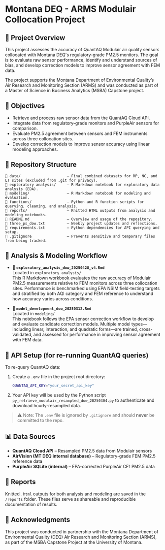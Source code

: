 # Montana DEQ - ARMS Modulair Collocation Project

## 📌 Project Overview
This project assesses the accuracy of QuantAQ Modulair air quality sensors collocated with Montana DEQ's regulatory-grade PM2.5 monitors. The goal is to evaluate raw sensor performance, identify and understand sources of bias, and develop correction models to improve sensor agreement with FEM data.

The project supports the Montana Department of Environmental Quality’s Air Research and Monitoring Section (ARMS) and was conducted as part of a Master of Science in Business Analytics (MSBA) Capstone project.

## 🎯 Objectives
- Retrieve and process raw sensor data from the QuantAQ Cloud API.
- Integrate data from regulatory-grade monitors and PurpleAir sensors for comparison.
- Evaluate PM2.5 agreement between sensors and FEM instruments across three collocation sites.
- Develop correction models to improve sensor accuracy using linear modeling approaches.

## 📁 Repository Structure
```
📂 data/                     – Final combined datasets for RP, NC, and LT sites (excluded from .git for privacy).
📂 exploratory analysis/     – R Markdown notebook for exploratory data analysis (EDA).
📂 modeling/                 – R Markdown notebook for modeling and evaluation.
📂 functions/                – Python and R function scripts for querying, cleaning, and analysis.
📂 reports/                  – Knitted HTML outputs from analysis and modeling notebooks.
📄 README.md                 – Overview and usage of the repository.
📄 three_ps_dow.txt          – Weekly project updates and reflections.
📄 requirements.txt          – Python dependencies for API querying and setup.
📄 .gitignore                – Prevents sensitive and temporary files from being tracked.
```

## 🔄 Analysis & Modeling Workflow

- **📄 `exploratory_analysis_dow_20250428_v4.Rmd`**  
  Located in `exploratory analysis/`  
  This R Markdown workbook evaluates the raw accuracy of Modulair PM2.5 measurements relative to FEM monitors across three collocation sites. Performance is benchmarked using EPA NSIM field-testing targets and stratified by both AQI category and FEM reference to understand how accuracy varies across conditions.

- **📄 `model_development_dow_20250312.Rmd`**  
  Located in `modeling/`  
  This notebook follows the EPA sensor correction workflow to develop and evaluate candidate correction models. Multiple model types—including linear, interaction, and quadratic forms—are trained, cross-validated, and assessed for performance in improving sensor agreement with FEM data.

## 🔐 API Setup (for re-running QuantAQ queries)

To re-query QuantAQ data:
1. Create a `.env` file in the project root directory:
   ```bash
   QUANTAQ_API_KEY="your_secret_api_key"
   ```
2. Your API key will be used by the Python script `py_retrieve_modulair_resampled_dow_20250304.py` to authenticate and download hourly-resampled data.

> ⚠️ Note: The `.env` file is ignored by `.gitignore` and should **never** be committed to the repo.

## 📊 Data Sources
- **QuantAQ Cloud API** – Resampled PM2.5 data from Modulair sensors  
- **AirVision (MT DEQ internal database)** – Regulatory-grade FEM PM2.5 reference data  
- **PurpleAir SQLite (internal)** – EPA-corrected PurpleAir CF1 PM2.5 data

## 📄 Reports
Knitted `.html` outputs for both analysis and modeling are saved in the `/reports` folder. These files serve as shareable and reproducible documentation of results.

## 🙏 Acknowledgments
This project was conducted in partnership with the Montana Department of Environmental Quality (DEQ) Air Research and Monitoring Section (ARMS), as part of the MSBA Capstone Project at the University of Montana.
